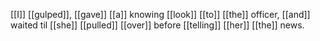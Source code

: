 [[I]] [[gulped]], [[gave]] [[a]] knowing [[look]] [[to]] [[the]] officer, [[and]] waited til [[she]] [[pulled]] [[over]] before [[telling]] [[her]] [[the]] news.
